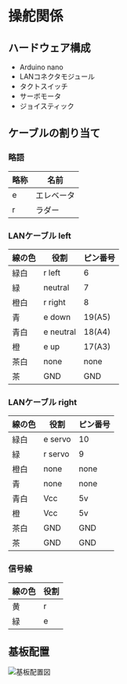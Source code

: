 # 操舵関係
## ハードウェア構成
- Arduino nano
- LANコネクタモジュール
- タクトスイッチ
- サーボモータ
- ジョイスティック
## ケーブルの割り当て
### 略語
|略称  |名前  |  
|---|---|
|e  |エレベータ  |  
|r  |ラダー  |
### LANケーブル left
|線の色  |役割  |ピン番号  |  
|---|---|---|
|緑白 |r left  |6   |
|緑 |neutral  |7  |
|橙白 |r right  |8  |
|青 |e down  |19(A5)  |
|青白 |e neutral  |18(A4)  |
|橙 |e up  |17(A3)  |
|茶白 |none  | none |
|茶 |GND  |GND  |

### LANケーブル right
|線の色  |役割  |ピン番号  |  
|---|---|---|
|緑白 |e servo  |10   |
|緑 |r servo  |9  |
|橙白 |none  |none  |
|青 |none  |none  |
|青白 |Vcc  |5v  |
|橙 |Vcc  |5v  |
|茶白 |GND  |GND  |
|茶 |GND  |GND  |

### 信号線
|線の色  |役割  |  
|---|---|
|黄  |r  |  
|緑  |e  |

## 基板配置
![基板配置図](https://docs.google.com/drawings/d/e/2PACX-1vQ1sgteJVFo-8biVL6pwroS8nPYRfAhdPN9qbp7i--ZKk9LDnXRunqEiVy0HK8jNidJ4K8VbCYmiTqk/pub?w=960&h=720)
